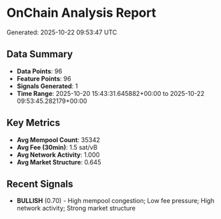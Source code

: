 # OnChain Analysis Report
Generated: 2025-10-22 09:53:47 UTC

## Data Summary
- **Data Points**: 96
- **Feature Points**: 96
- **Signals Generated**: 1
- **Time Range**: 2025-10-20 15:43:31.645882+00:00 to 2025-10-22 09:53:45.282179+00:00

## Key Metrics
- **Avg Mempool Count**: 35342
- **Avg Fee (30min)**: 1.5 sat/vB
- **Avg Network Activity**: 1.000
- **Avg Market Structure**: 0.645

## Recent Signals
- **BULLISH** (0.70) - High mempool congestion; Low fee pressure; High network activity; Strong market structure
